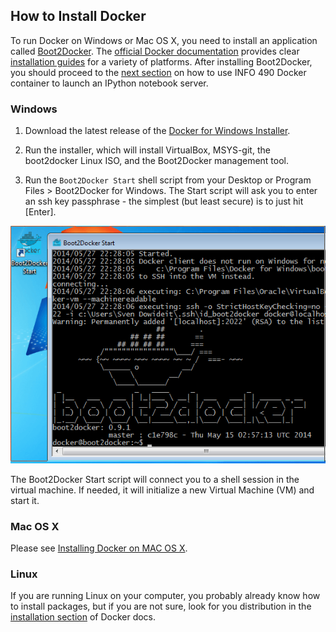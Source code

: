 ## How to Install Docker

To run Docker on Windows or Mac OS X, you need to install an application called
[Boot2Docker](http://boot2docker.io/). The [official Docker documentation](https://docs.docker.com/) provides clear [installation guides](https://docs.docker.com/installation/#installation) for a variety of platforms. After installing Boot2Docker, you should proceed to the [next section](docker_running_ipynb.md) on how to use INFO 490 Docker container to launch an IPython notebook server.

### Windows

1. Download the latest release of the [Docker for Windows Installer](https://github.com/boot2docker/windows-installer/releases/latest).

2. Run the installer, which will install VirtualBox, MSYS-git, the boot2docker Linux ISO, and the Boot2Docker management tool.

3. Run the `Boot2Docker Start` shell script from your Desktop or Program Files > Boot2Docker for Windows. The Start script will ask you to enter an ssh key passphrase - the simplest (but least secure) is to just hit [Enter].

![windows boot2docker start](windows-boot2docker-start.png)

The Boot2Docker Start script will connect you to a shell session in the virtual machine. If needed, it will initialize a new Virtual Machine (VM) and start it.

### Mac OS X

Please see [Installing Docker on MAC OS
X](https://docs.docker.com/installation/mac/).

### Linux

If you are running Linux on your computer, you probably already know how to
install packages, but if you are not sure, look for you distribution in the
[installation section](https://docs.docker.com/installation/#installation) of
Docker docs.
